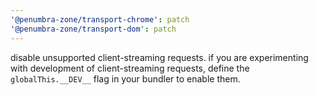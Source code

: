 ```yaml
---
'@penumbra-zone/transport-chrome': patch
'@penumbra-zone/transport-dom': patch
---
```


disable unsupported client-streaming requests. if you are experimenting with
development of client-streaming requests, define the `globalThis.__DEV__` flag
in your bundler to enable them.
